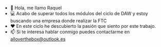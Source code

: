 - 👋 Hola, me llamo Raquel
- 💻 Acabo de superar todos los módulos del ciclo de DAW y estoy buscando una empresa donde realizar la FTC
- ❤️ En este ciclo he descubierto la pasión que siento por este trabajo.
- 📫 Si te interesa hablar conmigo puedes contactarme en alloverthebox@outlook.es



